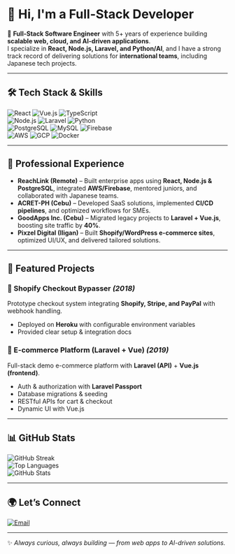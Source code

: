 # 👋 Hi, I'm a Full-Stack Developer  

🚀 **Full-Stack Software Engineer** with 5+ years of experience building **scalable web, cloud, and AI-driven applications**.  
I specialize in **React, Node.js, Laravel, and Python/AI**, and I have a strong track record of delivering solutions for **international teams**, including Japanese tech projects.  

---

## 🛠 Tech Stack & Skills  

![React](https://img.shields.io/badge/React-20232A?style=for-the-badge&logo=react&logoColor=61DAFB)
![Vue.js](https://img.shields.io/badge/Vue.js-35495E?style=for-the-badge&logo=vuedotjs&logoColor=4FC08D)
![TypeScript](https://img.shields.io/badge/TypeScript-007ACC?style=for-the-badge&logo=typescript&logoColor=white)  
![Node.js](https://img.shields.io/badge/Node.js-339933?style=for-the-badge&logo=nodedotjs&logoColor=white)
![Laravel](https://img.shields.io/badge/Laravel-FF2D20?style=for-the-badge&logo=laravel&logoColor=white)
![Python](https://img.shields.io/badge/Python-3776AB?style=for-the-badge&logo=python&logoColor=yellow)  
![PostgreSQL](https://img.shields.io/badge/PostgreSQL-316192?style=for-the-badge&logo=postgresql&logoColor=white)
![MySQL](https://img.shields.io/badge/MySQL-4479A1?style=for-the-badge&logo=mysql&logoColor=white)
![Firebase](https://img.shields.io/badge/Firebase-ffca28?style=for-the-badge&logo=firebase&logoColor=black)  
![AWS](https://img.shields.io/badge/AWS-232F3E?style=for-the-badge&logo=amazonaws&logoColor=white)
![GCP](https://img.shields.io/badge/GCP-4285F4?style=for-the-badge&logo=google-cloud&logoColor=white)
![Docker](https://img.shields.io/badge/Docker-2496ED?style=for-the-badge&logo=docker&logoColor=white)

---

## 💼 Professional Experience  

- **ReachLink (Remote)** – Built enterprise apps using **React, Node.js & PostgreSQL**, integrated **AWS/Firebase**, mentored juniors, and collaborated with Japanese teams.  
- **ACRET-PH (Cebu)** – Developed SaaS solutions, implemented **CI/CD pipelines**, and optimized workflows for SMEs.  
- **GoodApps Inc. (Cebu)** – Migrated legacy projects to **Laravel + Vue.js**, boosting site traffic by **40%**.  
- **Pixzel Digital (Iligan)** – Built **Shopify/WordPress e-commerce sites**, optimized UI/UX, and delivered tailored solutions.  

---

## 📌 Featured Projects  

### 🔹 Shopify Checkout Bypasser *(2018)*  
Prototype checkout system integrating **Shopify, Stripe, and PayPal** with webhook handling.  
- Deployed on **Heroku** with configurable environment variables  
- Provided clear setup & integration docs  

### 🔹 E-commerce Platform (Laravel + Vue) *(2019)*  
Full-stack demo e-commerce platform with **Laravel (API)** + **Vue.js (frontend)**.  
- Auth & authorization with **Laravel Passport**  
- Database migrations & seeding  
- RESTful APIs for cart & checkout  
- Dynamic UI with Vue.js  

---

## 📊 GitHub Stats  

![GitHub Streak](https://streak-stats.demolab.com?user=touridev&theme=tokyonight&hide_border=true)  
![Top Languages](https://github-readme-stats.vercel.app/api/top-langs/?username=touridev&layout=compact&theme=tokyonight&hide_border=true)  
![GitHub Stats](https://github-readme-stats.vercel.app/api?username=touridev&show_icons=true&theme=tokyonight&hide_border=true)  

---

## 🌍 Let’s Connect  

[![Email](https://img.shields.io/badge/Email-D14836?style=for-the-badge&logo=gmail&logoColor=white)](mailto:ftorjob@gmail.com)  

---

✨ *Always curious, always building — from web apps to AI-driven solutions.*  
